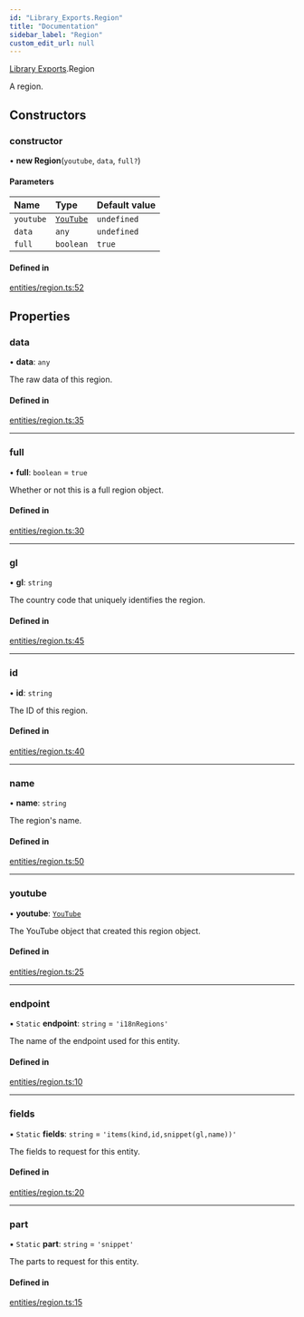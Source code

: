 ```yaml
---
id: "Library_Exports.Region"
title: "Documentation"
sidebar_label: "Region"
custom_edit_url: null
---
```


[Library Exports](../modules/Library_Exports).Region

A region.

## Constructors

### constructor

• **new Region**(`youtube`, `data`, `full?`)

#### Parameters

| Name | Type | Default value |
| :------ | :------ | :------ |
| `youtube` | [`YouTube`](Library_Exports.YouTube) | `undefined` |
| `data` | `any` | `undefined` |
| `full` | `boolean` | `true` |

#### Defined in

[entities/region.ts:52](https://github.com/brandonbothell/popyt/blob/beeaffb/src/entities/region.ts#L52)

## Properties

### data

• **data**: `any`

The raw data of this region.

#### Defined in

[entities/region.ts:35](https://github.com/brandonbothell/popyt/blob/beeaffb/src/entities/region.ts#L35)

___

### full

• **full**: `boolean` = `true`

Whether or not this is a full region object.

#### Defined in

[entities/region.ts:30](https://github.com/brandonbothell/popyt/blob/beeaffb/src/entities/region.ts#L30)

___

### gl

• **gl**: `string`

The country code that uniquely identifies the region.

#### Defined in

[entities/region.ts:45](https://github.com/brandonbothell/popyt/blob/beeaffb/src/entities/region.ts#L45)

___

### id

• **id**: `string`

The ID of this region.

#### Defined in

[entities/region.ts:40](https://github.com/brandonbothell/popyt/blob/beeaffb/src/entities/region.ts#L40)

___

### name

• **name**: `string`

The region's name.

#### Defined in

[entities/region.ts:50](https://github.com/brandonbothell/popyt/blob/beeaffb/src/entities/region.ts#L50)

___

### youtube

• **youtube**: [`YouTube`](Library_Exports.YouTube)

The YouTube object that created this region object.

#### Defined in

[entities/region.ts:25](https://github.com/brandonbothell/popyt/blob/beeaffb/src/entities/region.ts#L25)

___

### endpoint

▪ `Static` **endpoint**: `string` = `'i18nRegions'`

The name of the endpoint used for this entity.

#### Defined in

[entities/region.ts:10](https://github.com/brandonbothell/popyt/blob/beeaffb/src/entities/region.ts#L10)

___

### fields

▪ `Static` **fields**: `string` = `'items(kind,id,snippet(gl,name))'`

The fields to request for this entity.

#### Defined in

[entities/region.ts:20](https://github.com/brandonbothell/popyt/blob/beeaffb/src/entities/region.ts#L20)

___

### part

▪ `Static` **part**: `string` = `'snippet'`

The parts to request for this entity.

#### Defined in

[entities/region.ts:15](https://github.com/brandonbothell/popyt/blob/beeaffb/src/entities/region.ts#L15)
